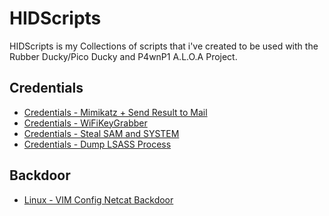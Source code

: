 # HIDScripts
HIDScripts is my Collections of scripts that i've created to be used with the Rubber Ducky/Pico Ducky and P4wnP1 A.L.O.A Project.

## Credentials

* <a href="https://github.com/V0lk3n/HIDScripts/blob/main/Credentials/Credentials%20-%20Mimikatz%20%2B%20Send%20Result%20to%20Mail.md">Credentials - Mimikatz + Send Result to Mail</a>
* <a href="https://github.com/V0lk3n/HIDScripts/blob/main/Credentials/Credentials%20-%20WifiKeyGrabber.md">Credentials - WiFiKeyGrabber</a>
* <a href="https://github.com/V0lk3n/HIDScripts/blob/main/Credentials/Credentials%20-%20Steal%20SAM%20and%20System.md">Credentials - Steal SAM and SYSTEM</a>
* <a href="https://github.com/V0lk3n/HIDScripts/blob/main/Credentials/Credentials%20-%20Dump%20LSASS%20Process.md">Credentials - Dump LSASS Process</a>

## Backdoor

* <a href="https://github.com/V0lk3n/HIDScripts/blob/main/Backdoor/Linux%20-%20VIM%20Config%20Netcat%20Backdoor.md">Linux - VIM Config Netcat Backdoor</a>
